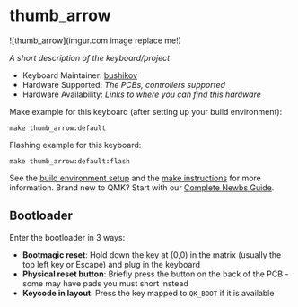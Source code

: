 # thumb_arrow

![thumb_arrow](imgur.com image replace me!)

*A short description of the keyboard/project*

* Keyboard Maintainer: [bushikov](https://github.com/bushikov)
* Hardware Supported: *The PCBs, controllers supported*
* Hardware Availability: *Links to where you can find this hardware*

Make example for this keyboard (after setting up your build environment):

    make thumb_arrow:default

Flashing example for this keyboard:

    make thumb_arrow:default:flash

See the [build environment setup](https://docs.qmk.fm/#/getting_started_build_tools) and the [make instructions](https://docs.qmk.fm/#/getting_started_make_guide) for more information. Brand new to QMK? Start with our [Complete Newbs Guide](https://docs.qmk.fm/#/newbs).

## Bootloader

Enter the bootloader in 3 ways:

* **Bootmagic reset**: Hold down the key at (0,0) in the matrix (usually the top left key or Escape) and plug in the keyboard
* **Physical reset button**: Briefly press the button on the back of the PCB - some may have pads you must short instead
* **Keycode in layout**: Press the key mapped to `QK_BOOT` if it is available
